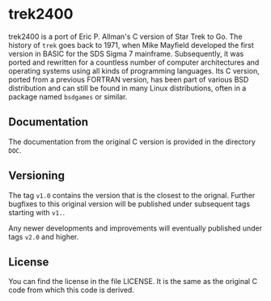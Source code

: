 # trek2400

trek2400 is a port of Eric P. Allman's C version of Star Trek to Go. The 
history of `trek` goes back to 1971, when Mike Mayfield developed the first 
version in BASIC for the SDS Sigma 7 mainframe. Subsequently, it was ported
and rewritten for a countless number of computer architectures and operating
systems using all kinds of programming languages. Its C version, ported from
a previous FORTRAN version, has been part of various BSD distribution and can
still be found in many Linux distributions, often in a package named `bsdgames` 
or similar.

## Documentation

The documentation from the original C version is provided in the directory `DOC`.

## Versioning

The tag `v1.0` contains the version that is the closest to the orignal.
Further bugfixes to this original version will be published under subsequent
tags starting with `v1.`.

Any newer developments and improvements will eventually published under tags
`v2.0` and higher.

## License

You can find the license in the file LICENSE. It is the same as the 
original C code from which this code is derived.
